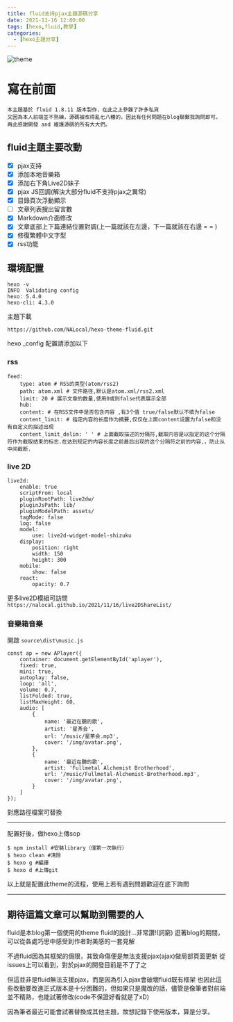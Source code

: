 ```yaml
---
title: fluid支持pjax主題源碼分享
date: 2021-11-16 12:00:00
tags: [hexo,fluid,教學]
categories:
  - [hexo主題分享]
---
```


![theme](https://i.imgur.com/yl9bnuZ.png)

# 寫在前面

```
本主題基於 fluid 1.8.11 版本製作，在此之上參雜了許多私貨
又因為本人前端並不熟練，源碼被改得亂七八糟的，因此有任何問題在blog聯繫我詢問即可。
再此感謝開發 and 維護源碼的所有大大們。
```

## fluid主題主要改動

- [x] pjax支持
- [x] 添加本地音樂箱
- [x] 添加右下角Live2D妹子
- [x] pjax JS回調(解決大部分fluid不支持pjax之異常)
- [x] 目錄頁次浮動顯示
- [ ] 文章列表搜出留言數
- [x] Markdown介面修改
- [x] 文章底部上下篇連結位置對調(上一篇就該在左邊，下一篇就該在右邊 = = )
- [x] 修復繁體中文字型
- [x] rss功能

<!-- more -->


## 環境配置

```
hexo -v
INFO  Validating config
hexo: 5.4.0
hexo-cli: 4.3.0
```

主題下載

```
https://github.com/NALocal/hexo-theme-fluid.git
```

hexo _config 配置請添加以下

### rss

```
feed:
    type: atom # RSS的类型(atom/rss2)
    path: atom.xml # 文件路径,默认是atom.xml/rss2.xml
    limit: 20 # 展示文章的数量,使用0或则false代表展示全部
    hub:
    content: # 在RSS文件中是否包含内容 ,有3个值 true/false默认不填为false
    content_limit: # 指定内容的长度作为摘要,仅仅在上面content设置为false和没有自定义的描述出现
    content_limit_delim: ' ' # 上面截取描述的分隔符,截取内容是以指定的这个分隔符作为截取结束的标志.在达到规定的内容长度之前最后出现的这个分隔符之前的内容,，防止从中间截断.
```

### live 2D

```
live2d:
    enable: true
    scriptFrom: local
    pluginRootPath: live2dw/
    pluginJsPath: lib/
    pluginModelPath: assets/
    tagMode: false
    log: false
    model:
        use: live2d-widget-model-shizuku
    display:
        position: right
        width: 150
        height: 300
    mobile:
        show: false
    react:
        opacity: 0.7
```

更多live2D模組可訪問 `https://nalocal.github.io/2021/11/16/live2DShareList/`


### 音樂箱音樂

開啟 `source\dist\music.js`
```
const ap = new APlayer({
    container: document.getElementById('aplayer'),
	fixed: true,
	mini: true,
    autoplay: false,
    loop: 'all',
    volume: 0.7,
    listFolded: true,
    listMaxHeight: 60,
    audio: [
        {
            name: '最近在聽的歌',
            artist: '星茶会',
            url: '/music/星茶会.mp3',
            cover: '/img/avatar.png',
        },
		{
            name: '最近在聽的歌',
            artist: 'Fullmetal Alchemist Brotherhood',
            url: '/music/Fullmetal-Alchemist-Brotherhood.mp3',
            cover: '/img/avatar.png',
        }
    ]
});
```
對應路徑檔案可替換

---

配置好後，做hexo上傳sop

```
$ npm install #安裝library（僅第一次執行）
$ hexo clean #清除
$ hexo g #編譯
$ hexo d #上傳git 
```

以上就是配置此theme的流程，使用上若有遇到問題歡迎在底下詢問
  
---

## 期待這篇文章可以幫助到需要的人

fluid是本blog第一個使用的theme
fluid的設計...非常讚!(詞窮)
逛著blog的期間，可以從各處巧思中感受到作者對美感的一套見解

不過fluid因為其框架的侷限，其致命傷便是無法支援pjax(ajax)做局部頁面更新
從issues上可以看到，對於pjax的開發目前是不了了之

但這並非是fluid無法支援pjax，而是因為引入pjax會破壞fluid既有框架
也因此這些改動要改進正式版本是十分困難的，但如果只是魔改的話，儘管是像筆者對前端並不精熟，也能試著修改(code不保證好看就是了xD)

因為筆者最近可能會試著替換成其他主題，故想記錄下使用版本，算是分享。